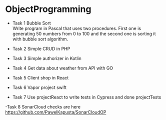# ObjectProgramming

- Task 1 Bubble Sort<br/>
  Write program in Pascal that uses two procedures. First one is generating 50 numbers from 0 to 100 and the second one is sorting it with bubble sort algorithm.

- Task 2 
  Simple CRUD in PHP

- Task 3
  Simple authorizer in Kotlin
  
- Task 4
  Get data about weather from API with GO

- Task 5
  Client shop in React
  
- Task 6
  Vapor project swift

- Task 7
  Use projectReact to write tests in Cypress and done projectTests
  
-Task 8 
  SonarCloud checks are here https://github.com/PawelKapusta/SonarCloudOP 
